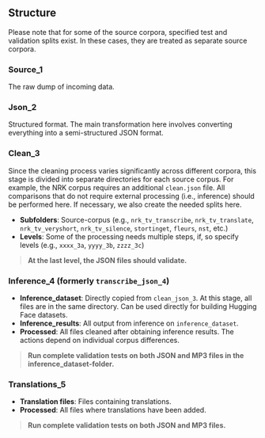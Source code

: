 ## Structure

Please note that for some of the source corpora, specified test and validation splits exist. In these cases, they are treated as separate source corpora.

### Source_1

The raw dump of incoming data.

### Json_2

Structured format. The main transformation here involves converting everything into a semi-structured JSON format.

### Clean_3

Since the cleaning process varies significantly across different corpora, this stage is divided into separate directories for each source corpus. For example, the NRK corpus requires an additional `clean.json` file. All comparisons that do not require external processing (i.e., inference) should be performed here. If necessary, we also create the needed splits here.

- **Subfolders**: Source-corpus (e.g., `nrk_tv_transcribe`, `nrk_tv_translate`, `nrk_tv_veryshort`, `nrk_tv_silence`, `stortinget`, `fleurs`, `nst`, etc.)
- **Levels**: Some of the processing needs multiple steps, if, so specify levels (e.g., `xxxx_3a`, `yyyy_3b`, `zzzz_3c`)

> **At the last level, the JSON files should validate.**

### Inference_4 (formerly `transcribe_json_4`)

- **Inference_dataset**: Directly copied from `clean_json_3`. At this stage, all files are in the same directory. Can be used directly for building Hugging Face datasets.
- **Inference_results**: All output from inference on `inference_dataset`.
- **Processed**: All files cleaned after obtaining inference results. The actions depend on individual corpus differences.

> **Run complete validation tests on both JSON and MP3 files in the __inference_dataset__-folder.**

### Translations_5

- **Translation files**: Files containing translations.
- **Processed**: All files where translations have been added.

> **Run complete validation tests on both JSON and MP3 files.**
